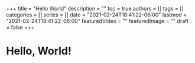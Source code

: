 +++
title = "Hello World"
description = ""
toc = true
authors = []
tags = []
categories = []
series = []
date =  "2021-02-24T18:41:22-06:00"
lastmod = "2021-02-24T18:41:22-06:00"
featuredVideo = ""
featuredImage = ""
draft = false
+++

# Hello, World!